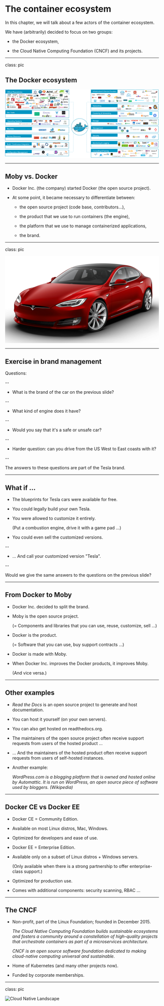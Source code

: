 # The container ecosystem

In this chapter, we will talk about a few actors of the container ecosystem.

We have (arbitrarily) decided to focus on two groups:

- the Docker ecosystem,

- the Cloud Native Computing Foundation (CNCF) and its projects.

---

class: pic

## The Docker ecosystem

![The Docker ecosystem in 2015](images/docker-ecosystem-2015.png)

---

## Moby vs. Docker

- Docker Inc. (the company) started Docker (the open source project).

- At some point, it became necessary to differentiate between:

  - the open source project (code base, contributors...),

  - the product that we use to run containers (the engine),

  - the platform that we use to manage containerized applications,

  - the brand.

---

class: pic

![Picture of a Tesla](images/tesla.jpg)

---

## Exercise in brand management

Questions:

--

- What is the brand of the car on the previous slide?

--

- What kind of engine does it have?

--

- Would you say that it's a safe or unsafe car?

--

- Harder question: can you drive from the US West to East coasts with it?

--

The answers to these questions are part of the Tesla brand.

---

## What if ...

- The blueprints for Tesla cars were available for free.

- You could legally build your own Tesla.

- You were allowed to customize it entirely.

  (Put a combustion engine, drive it with a game pad ...)

- You could even sell the customized versions.

--

- ... And call your customized version "Tesla".

--

Would we give the same answers to the questions on the previous slide?

---

## From Docker to Moby

- Docker Inc. decided to split the brand.

- Moby is the open source project.

  (= Components and libraries that you can use, reuse, customize, sell ...)

- Docker is the product.

  (= Software that you can use, buy support contracts ...)

- Docker is made with Moby.

- When Docker Inc. improves the Docker products, it improves Moby.

  (And vice versa.)


---

## Other examples

- *Read the Docs* is an open source project to generate and host documentation.

- You can host it yourself (on your own servers).

- You can also get hosted on readthedocs.org.

- The maintainers of the open source project often receive
  support requests from users of the hosted product ...

- ... And the maintainers of the hosted product often
  receive support requests from users of self-hosted instances.

- Another example:

  *WordPress.com is a blogging platform that is owned and hosted online by
  Automattic. It is run on WordPress, an open source piece of software used by
  bloggers. (Wikipedia)*

---

## Docker CE vs Docker EE

- Docker CE = Community Edition.

- Available on most Linux distros, Mac, Windows.

- Optimized for developers and ease of use.

- Docker EE = Enterprise Edition.

- Available only on a subset of Linux distros + Windows servers.

  (Only available when there is a strong partnership to offer enterprise-class support.)

- Optimized for production use.

- Comes with additional components: security scanning, RBAC ...

---

## The CNCF

- Non-profit, part of the Linux Foundation; founded in December 2015. 

  *The Cloud Native Computing Foundation builds sustainable ecosystems and fosters
  a community around a constellation of high-quality projects that orchestrate
  containers as part of a microservices architecture.*

  *CNCF is an open source software foundation dedicated to making cloud-native computing universal and sustainable.*

- Home of Kubernetes (and many other projects now).

- Funded by corporate memberships.

---

class: pic

![Cloud Native Landscape](https://landscape.cncf.io/images/landscape.png)

